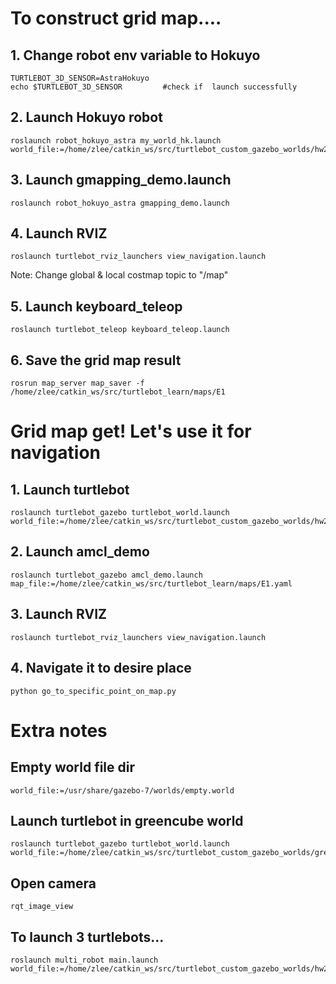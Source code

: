 # To construct grid map....

## 1. Change robot env variable to Hokuyo
```
TURTLEBOT_3D_SENSOR=AstraHokuyo
echo $TURTLEBOT_3D_SENSOR         #check if  launch successfully
```

## 2. Launch Hokuyo robot
```
roslaunch robot_hokuyo_astra my_world_hk.launch world_file:=/home/zlee/catkin_ws/src/turtlebot_custom_gazebo_worlds/hw2.world
```

## 3. Launch gmapping_demo.launch
```
roslaunch robot_hokuyo_astra gmapping_demo.launch
```

## 4. Launch RVIZ
```
roslaunch turtlebot_rviz_launchers view_navigation.launch
```
Note: Change global & local costmap topic to "/map"

## 5. Launch keyboard_teleop
```
roslaunch turtlebot_teleop keyboard_teleop.launch
```

## 6. Save the grid map result
```
rosrun map_server map_saver -f /home/zlee/catkin_ws/src/turtlebot_learn/maps/E1
```

# Grid map get! Let's use it for navigation
## 1. Launch turtlebot
```
roslaunch turtlebot_gazebo turtlebot_world.launch world_file:=/home/zlee/catkin_ws/src/turtlebot_custom_gazebo_worlds/hw2_v2.world
```
## 2. Launch amcl_demo
```
roslaunch turtlebot_gazebo amcl_demo.launch map_file:=/home/zlee/catkin_ws/src/turtlebot_learn/maps/E1.yaml
```
## 3. Launch RVIZ
```
roslaunch turtlebot_rviz_launchers view_navigation.launch
```
## 4. Navigate it to desire place
```
python go_to_specific_point_on_map.py
```



# Extra notes
## Empty world file dir
```
world_file:=/usr/share/gazebo-7/worlds/empty.world
```

## Launch turtlebot in greencube world
```
roslaunch turtlebot_gazebo turtlebot_world.launch world_file:=/home/zlee/catkin_ws/src/turtlebot_custom_gazebo_worlds/green_cube1.world
```
## Open camera
```
rqt_image_view
```
## To launch 3 turtlebots...
```
roslaunch multi_robot main.launch world_file:=/home/zlee/catkin_ws/src/turtlebot_custom_gazebo_worlds/hw2_v2.world
```
